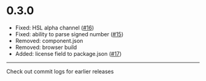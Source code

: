 # 0.3.0

- Fixed: HSL alpha channel ([#16](https://github.com/harthur/color-string/pull/16))
- Fixed: ability to parse signed number ([#15](https://github.com/harthur/color-string/pull/15))
- Removed: component.json
- Removed: browser build
- Added: license field to package.json ([#17](https://github.com/harthur/color-string/pull/17))

---

Check out commit logs for earlier releases
